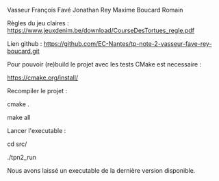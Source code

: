Vasseur François
Favé Jonathan
Rey Maxime
Boucard Romain


Règles du jeu claires : https://www.jeuxdenim.be/download/CourseDesTortues_regle.pdf

Lien github : https://github.com/EC-Nantes/tp-note-2-vasseur-fave-rey-boucard.git


Pour pouvoir (re)build le projet avec les tests CMake est necessaire : 

https://cmake.org/install/


Recompiler le projet : 

cmake . 

make all


Lancer l'executable :

cd src/

./tpn2_run

Nous avons laissé un executable de la dernière version disponible.

